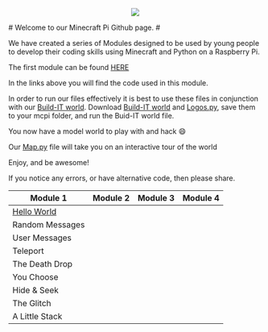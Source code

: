 <p align="center">
  <img src = http://2.bp.blogspot.com/-Ex4C_nNDViE/U72hTKFQQmI/AAAAAAAAAFA/XkBR_d8_gzE/s1600/minecraft_pi_logo.png align="middle">
</p>
# Welcome to our Minecraft Pi Github page. #

We have created a series of Modules designed to be used by young people to develop their coding skills using Minecraft and Python on a Raspberry Pi.

The first module can be found [HERE](https://docs.google.com/document/d/1dm-OIPIpIEhldNtLYyG_zQk2G3-rBpYdn35__dMofp4/edit?usp=sharing)

In the links above you will find the code used in this module.

In order to run our files effectively it is best to use these files in conjunction with our [Build-IT world](Build-IT_World.py). Download [Build-IT world](Build-IT_World.py) and [Logos.py](Logos.py), save them to your mcpi folder, and run the Buid-IT world file. 

You now have a model world to play with and hack :smile:

Our [Map.py](Map.py) file will take you on an interactive tour of the world

Enjoy, and be awesome!

If you notice any errors, or have alternative code, then please share.

| Module 1      | Module 2 | Module 3 | Module 4 |
|----------     |----------|----------|----------|
|[Hello World](Hack_01_Hello_World.py)    |          |          |          |
|Random Messages|          |          |          |
|User Messages  |          |          |          |
|Teleport       |          |          |          |
|The Death Drop |          |          |          |
|You Choose     |          |          |          |
|Hide & Seek    |          |          |          |
|The Glitch     |          |          |          |
|A Little Stack |          |          |          |
